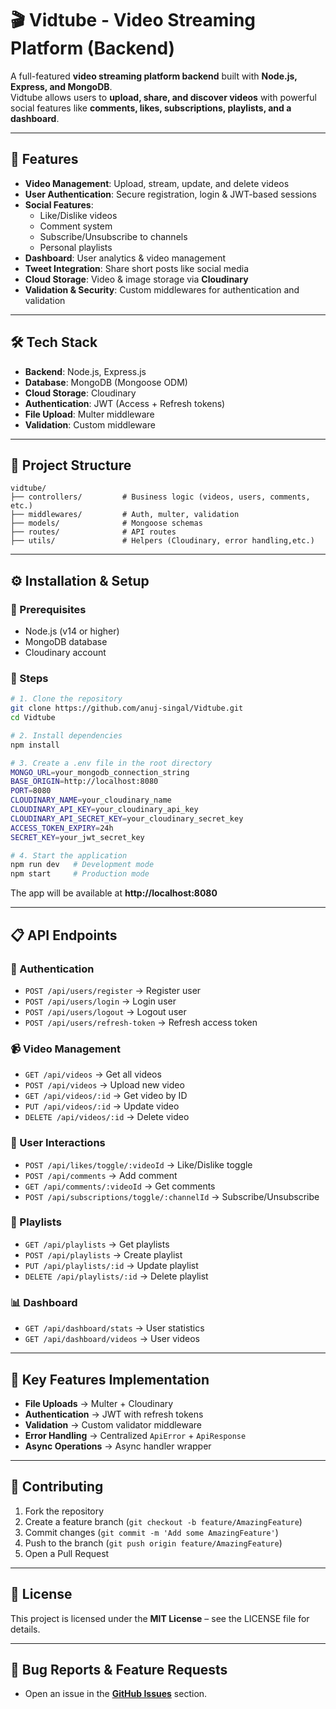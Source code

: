 # 🎬 Vidtube - Video Streaming Platform (Backend)

A full-featured **video streaming platform backend** built with **Node.js, Express, and MongoDB**.  
Vidtube allows users to **upload, share, and discover videos** with powerful social features like **comments, likes, subscriptions, playlists, and a dashboard**.

---

## 🚀 Features
- **Video Management**: Upload, stream, update, and delete videos  
- **User Authentication**: Secure registration, login & JWT-based sessions  
- **Social Features**:  
  - Like/Dislike videos  
  - Comment system  
  - Subscribe/Unsubscribe to channels  
  - Personal playlists  
- **Dashboard**: User analytics & video management  
- **Tweet Integration**: Share short posts like social media  
- **Cloud Storage**: Video & image storage via **Cloudinary**  
- **Validation & Security**: Custom middlewares for authentication and validation  

---

## 🛠️ Tech Stack
- **Backend**: Node.js, Express.js  
- **Database**: MongoDB (Mongoose ODM)  
- **Cloud Storage**: Cloudinary  
- **Authentication**: JWT (Access + Refresh tokens)  
- **File Upload**: Multer middleware  
- **Validation**: Custom middleware  

---

## 📁 Project Structure
```
vidtube/
├── controllers/         # Business logic (videos, users, comments, etc.)
├── middlewares/         # Auth, multer, validation
├── models/              # Mongoose schemas
├── routes/              # API routes
├── utils/               # Helpers (Cloudinary, error handling,etc.)
```

---

## ⚙️ Installation & Setup

### 📌 Prerequisites
- Node.js (v14 or higher)  
- MongoDB database  
- Cloudinary account  

### 🔽 Steps
```bash
# 1. Clone the repository
git clone https://github.com/anuj-singal/Vidtube.git
cd Vidtube

# 2. Install dependencies
npm install

# 3. Create a .env file in the root directory
MONGO_URL=your_mongodb_connection_string
BASE_ORIGIN=http://localhost:8080
PORT=8080
CLOUDINARY_NAME=your_cloudinary_name
CLOUDINARY_API_KEY=your_cloudinary_api_key
CLOUDINARY_API_SECRET_KEY=your_cloudinary_secret_key
ACCESS_TOKEN_EXPIRY=24h
SECRET_KEY=your_jwt_secret_key

# 4. Start the application
npm run dev   # Development mode
npm start     # Production mode
```

The app will be available at **http://localhost:8080**

---

## 📋 API Endpoints

### 🔑 Authentication
- `POST /api/users/register` → Register user  
- `POST /api/users/login` → Login user  
- `POST /api/users/logout` → Logout user  
- `POST /api/users/refresh-token` → Refresh access token  

### 📹 Video Management
- `GET /api/videos` → Get all videos  
- `POST /api/videos` → Upload new video  
- `GET /api/videos/:id` → Get video by ID  
- `PUT /api/videos/:id` → Update video  
- `DELETE /api/videos/:id` → Delete video  

### 👥 User Interactions
- `POST /api/likes/toggle/:videoId` → Like/Dislike toggle  
- `POST /api/comments` → Add comment  
- `GET /api/comments/:videoId` → Get comments  
- `POST /api/subscriptions/toggle/:channelId` → Subscribe/Unsubscribe  

### 🎵 Playlists
- `GET /api/playlists` → Get playlists  
- `POST /api/playlists` → Create playlist  
- `PUT /api/playlists/:id` → Update playlist  
- `DELETE /api/playlists/:id` → Delete playlist  

### 📊 Dashboard
- `GET /api/dashboard/stats` → User statistics  
- `GET /api/dashboard/videos` → User videos  

---

## 🔧 Key Features Implementation
- **File Uploads** → Multer + Cloudinary  
- **Authentication** → JWT with refresh tokens  
- **Validation** → Custom validator middleware  
- **Error Handling** → Centralized `ApiError` + `ApiResponse`  
- **Async Operations** → Async handler wrapper  

---

## 🤝 Contributing
1. Fork the repository  
2. Create a feature branch (`git checkout -b feature/AmazingFeature`)  
3. Commit changes (`git commit -m 'Add some AmazingFeature'`)  
4. Push to the branch (`git push origin feature/AmazingFeature`)  
5. Open a Pull Request  

---

## 📝 License
This project is licensed under the **MIT License** – see the LICENSE file for details.  

---

## 🐛 Bug Reports & Feature Requests
- Open an issue in the **[GitHub Issues](../../issues)** section.  
